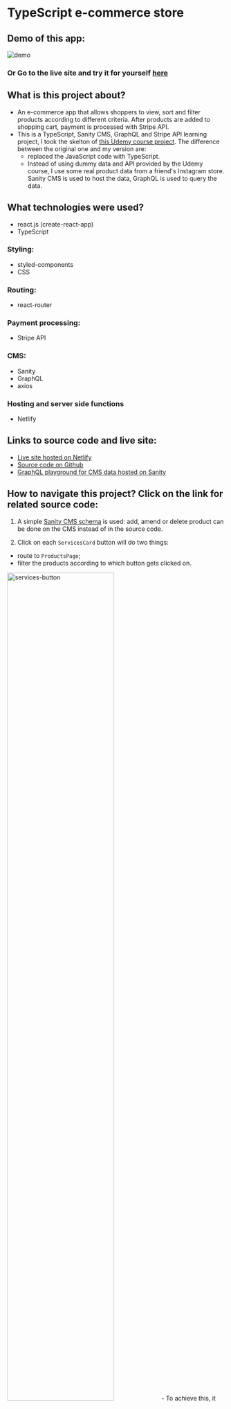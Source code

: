 # TypeScript e-commerce store

## Demo of this app:

![demo](./src/assets/cute-buddy-demo.gif)

### Or Go to the live site and try it for yourself [here](https://-cute-buddy.netlify.app/)


## What is this project about?
- An e-commerce app that allows shoppers to view, sort and filter products according to different criteria. After products are added to shopping cart, payment is processed with Stripe API.
- This is a TypeScript, Sanity CMS, GraphQL and Stripe API learning project, I took the skelton of [this Udemy course project](https://react-course-comfy-sloth-store.netlify.app/). The difference between the original one and my version are:
  - replaced the JavaScript code with TypeScript.
  - Instead of using dummy data and API provided by the Udemy course, I use some real product data from a friend's Instagram store. Sanity CMS is used to host the data, GraphQL is used to query the data.

## What technologies were used?

- react.js (create-react-app)
- TypeScript

### Styling:
- styled-components
- CSS

### Routing:
- react-router

### Payment processing:
- Stripe API

### CMS:
- Sanity
- GraphQL
- axios

### Hosting and server side functions
- Netlify

## Links to source code and live site:
- [Live site hosted on Netlify](https://-cute-buddy.netlify.app/)
- [Source code on Github](https://github.com/-1codingguy/typescript-e-commerce)
- [GraphQL playground for CMS data hosted on Sanity](https://bqk6gkzk.api.sanity.io/v1/graphql/production/default)


## How to navigate this project? Click on the link for related source code:
1. A simple [Sanity CMS schema](https://github.com/1codingguy/typescript-e-commerce/blob/main/cutebuddy/schemas/product.js) is used: add, amend or delete product can be done on the CMS instead of in the source code.

2. Click on each `ServicesCard` button will do two things:
  - route to `ProductsPage`;
  - filter the products according to which button gets clicked on.
  <img src="./src/assets/services-button.png" alt="services-button" width="70%"/>
    - To achieve this, it has to go through three steps:
    1. clear the previous filters
    2. set `isClickFromServices` state variable to tru
    3. update filters according to the button gets clicked on
    - [Click here](https://github.com/1codingguy/typescript-e-commerce/blob/main/src/components/Services/ServicesCards.tsx#L21) for the relevant code.
    - Why is there a `isClickFromServices` variable?
      - Each time `ServicesPage` is mounted, the page should display all product, i.e. filters should be cleared.
      - But when routed from `Services` component, `ProductsPage` should display products of relevant service.
      - To work around this, an if statement is used to check if the page is routed from `Services`, [click here for the relevant code](https://github.com/1codingguy/typescript-e-commerce/blob/main/src/pages/ProductsPage.tsx#L10). 


3. Shoppers can choose to view the products in `ListView` or `GridView`. [Click here for relevant code](https://github.com/1codingguy/typescript-e-commerce/blob/main/src/components/ProductList.tsx#L24).

4. Shoppers are able to filter products by different criteria, such as by keyword, price, etc. 
  - [Click here for code structure](https://github.com/1codingguy/typescript-e-commerce/blob/main/src/components/Filters/Filters.tsx#L22); 
  - [Click here for filters updating function](https://github.com/1codingguy/typescript-e-commerce/blob/main/src/reducers/filter_reducer.ts#L61).


5. Products can be sorted by price or name, in ascending or descending order [Click here for sorting function](https://github.com/1codingguy/typescript-e-commerce/blob/main/src/reducers/filter_reducer.ts#L41).


6. Payment is processed by Stripe API, [click here for relevant code](https://github.com/1codingguy/typescript-e-commerce/blob/main/src/components/CheckoutForm.tsx).


## Why I built the project this way?
### About filtering:

Lots of thoughts were given about filter functions related to 'age' and 'height' because of the nature of baby product. I am listing some reasons why `age` and `height` filters are setup in this way:

1. create "baskets of categories"

- Baby products in general are labelled as suitable for different ages, for instance: 
  - 3-6 months
  - under 1 year old, or 
  - all ages
- To filter the products according these age descriptions, first I need to create some "baskets" of fixed categories like these:
  - 0-3 months
  - 3-6 months
  - 6-9 months
  - 9-12 months
  - 12-24 months
  - 24 months +
- Then assign a product one or more of these categories. For example, 
  - if a product is suitable for infant of `3-6 months`, then assign only such category.
  - if a product is labelled `0+`, i.e. suitable for all ages, then all of these categories should be assigned to the product.

2. Why use checkbox for `age` filter, instead of selection tab like `category`?
- A product can only be either a piece of `toy` or a piece of `clothing`, but cannot be both. Click on selection tab of `toy`  should display all the `toy`  product.
- But a product can be suitable for multiple age categories, for example: a product for infant under 6 months should have both `0-3 months` and `3-6 months`. Since multiple choices can be selected at the same time, checkbox should be used.
- By default when the page mounts, it displays all products, which implicitly means none of the filters are applied. So a checkbox of `all` is not needed for `age` (unlike `category` filter) because the app should allow the user to apply different criteria one by one, instead of applying all the filters for the user by default.

- <img src="./src/assets/age-checkbox.png" alt="age-checkbox" width="70%"/>

3. There should be text description about `age` and `height` other than the 'category baskets' alone.
- if a product is suitable for an infant of height 65 cm, it is inside the category of `60-69 cm` for filtering purpose. 
- But in the `singleProductPage`, it states "suitable for height: 65cm" to provide some readable text to the user. 
- That means there are two fields related to 'height' factor in the Schema:
  - `height` refers the categories (e.g. '60-69 cm'), a product can have zero or multiple of such categories.
  - `heightDescription` refers to the text description specified from the product manufacturer, which is also a more precise product description in readable text.

### Why using react-router v5 instead of the latest react-router v6?
- When I started the project, the latest react-router v6 was released.
- I chose to keep using react-router v5 instead since this project is mainly a TypeScript learning project. Adapt to the latest version of react-router wasn't my priority.

## What can be further improved?
1. filter in mobile view, should use a modal instead of a toggle-able menu.
<img src="./src/assets/filter-toggle.png" alt="filter-toggle" width="70%">

2. Schema design should take into account that that one product can have different variants. For instance, A product with different colour and sizes. 
    - Different variants of a product should have the same product_id, but a different SKU, which is not implemented in this project.

## How can you clone and tweak this project?

From your command line, first clone this repo:

```
# Clone this repository
$ git clone https://github.com/1codingguy/typescript-e-commerce.git

# Go into the repository
$ cd typescript-e-commerce

# Remove current origin repository
$ git remote remove origin

```

Then you can install the dependencies using NPM:

```
# Install dependencies
$ npm install

# Start development server
$ npm start
```

Happy coding!

---

## Author

**coding-guy**

- [GitHub](https://github.com/1codingguy)
- [Blog](https://blog.coding-guy.com/)
- [Twitter](https://twitter.com/1codingguy)
- [LinkedIn](https://www.linkedin.com/in/1codingguy/)
